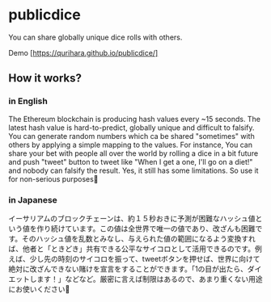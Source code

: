 # publicdice
You can share globally unique dice rolls with others.

Demo [https://qurihara.github.io/publicdice/]

## How it works?

### in English
The Ethereum blockchain is producing hash values every ~15 seconds. The latest hash value is hard-to-predict, globally unique and difficult to falsify. You can generate random numbers which ca be shared "sometimes" with others by applying a simple mapping to the values. For instance, You can share your bet with people all over the world by rolling a dice in a bit future and push "tweet" button to tweet like "When I get a one, I'll go on a diet!" and nobody can falsify the result. Yes, it still has some limitations. So use it for non-serious purposes🙂

### in Japanese
イーサリアムのブロックチェーンは、約１５秒おきに予測が困難なハッシュ値という値を作り続けています。この値は全世界で唯一の値であり、改ざんも困難です。そのハッシュ値を乱数とみなし、与えられた値の範囲になるよう変換すれば、他者と「ときどき」共有できる公平なサイコロとして活用できるのです。例えば、少し先の時刻のサイコロを振って、tweetボタンを押せば、世界に向けて絶対に改ざんできない賭けを宣言をすることができます。「1の目が出たら、ダイエットします！」などなど。厳密に言えば制限はあるので、あまり重くない用途にお使いください🙂
